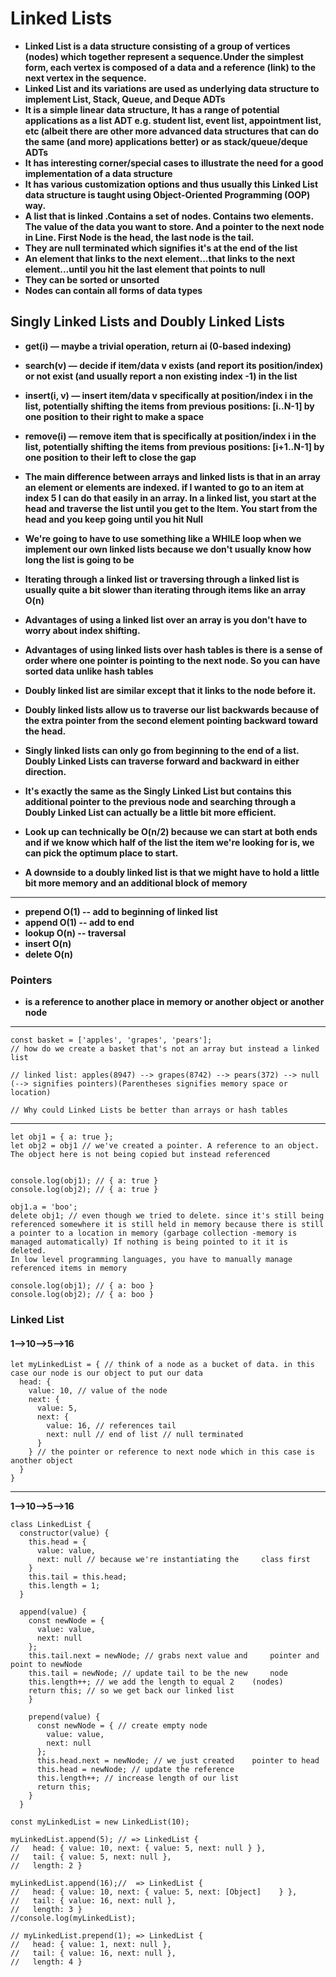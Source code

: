 # Linked Lists

* **Linked List is a data structure consisting of a group of vertices (nodes) which together represent a sequence.Under the simplest form, each vertex is composed of a data and a reference (link) to the next vertex in the sequence.**
* **Linked List and its variations are used as underlying data structure to implement List, Stack, Queue, and Deque ADTs**
* **It is a simple linear data structure,
    It has a range of potential applications as a list ADT e.g. student list, event list, appointment list, etc (albeit there are other more advanced data structures that can do the same (and more) applications better) or as stack/queue/deque ADTs**
* **It has interesting corner/special cases to illustrate the need for a good implementation of a data structure**
* **It has various customization options and thus usually this Linked List data structure is taught using Object-Oriented Programming (OOP) way.**
* **A list that is linked .Contains a set of nodes. Contains two elements. The value of the data you want to store. And a pointer to the next node in Line. First Node is the head, the last node is the tail.**
* **They are null terminated which signifies it's at the end of the list**
* **An element that links to the next element...that links to the next element...until you hit the last element that points to null**
* **They can be sorted or unsorted**
* **Nodes can contain all forms of data types**

## Singly Linked Lists and  Doubly Linked Lists

* **get(i) — maybe a trivial operation, return ai (0-based indexing)**
* **search(v) — decide if item/data v exists (and report its position/index) or not exist (and usually report a non existing index -1) in the list**
* **insert(i, v) — insert item/data v specifically at position/index i in the list, potentially shifting the items from previous positions: [i..N-1] by one position to their right to make a space**
* **remove(i) — remove item that is specifically at position/index i in the list, potentially shifting the items from previous positions: [i+1..N-1] by one position to their left to close the gap**
* **The main difference between arrays and linked lists is that in an array an element or elements are indexed. if I wanted to go to an item at index 5 I can do that easily in an array. In a linked list, you start at the head and traverse the list until you get to the Item. You start from the head and you keep going until you hit Null**
* **We're going to have to use something like a WHILE loop when we implement our own linked lists because we don't usually know how long the list is going to be**
* **Iterating through a linked list or traversing through a linked list is usually quite a bit slower than iterating through items like an array O(n)**
* **Advantages of using a linked list over an array is you don't have to worry about index shifting.**
* **Advantages of using linked lists over hash tables is there is a sense of order where one pointer is pointing to the next node. So you can have sorted data unlike hash tables**

* **Doubly linked list are similar except that it links to the node before it.**

* **Doubly linked lists allow us to traverse our list backwards because of the extra pointer from the second element pointing backward toward the head.**

* **Singly linked lists can only go from beginning to the end of a list. Doubly Linked Lists can traverse forward and backward in either direction.**
* **It's exactly the same as the Singly Linked List but contains this additional pointer to the previous node and searching through a Doubly Linked List can actually be a little bit more efficient.**
* **Look up can technically be O(n/2) because we can start at both ends and if we know which half of the list the item we're looking for is, we can pick the optimum place to start.**
* **A downside to a doubly linked list is that we might have to hold a little bit more memory and an additional block of memory**

---

* **prepend O(1) -- add to beginning of linked list**
* **append O(1) -- add to end**
* **lookup O(n) -- traversal**
* **insert O(n)**
* **delete O(n)**

### Pointers

* **is a reference to another place in memory or another object or another node**

---

    const basket = ['apples', 'grapes', 'pears'];
    // how do we create a basket that's not an array but instead a linked list

    // linked list: apples(8947) --> grapes(8742) --> pears(372) --> null (--> signifies pointers)(Parentheses signifies memory space or location)

    // Why could Linked Lists be better than arrays or hash tables
---

    let obj1 = { a: true };
    let obj2 = obj1 // we've created a pointer. A reference to an object. The object here is not being copied but instead referenced


    console.log(obj1); // { a: true }
    console.log(obj2); // { a: true }

    obj1.a = 'boo';
    delete obj1; // even though we tried to delete. since it's still being referenced somewhere it is still held in memory because there is still a pointer to a location in memory (garbage collection -memory is managed automatically) If nothing is being pointed to it it is deleted.
    In low level programming languages, you have to manually manage referenced items in memory

    console.log(obj1); // { a: boo }
    console.log(obj2); // { a: boo }

### Linked List

#### 1-->10-->5–->16

    let myLinkedList = { // think of a node as a bucket of data. in this case our node is our object to put our data
      head: {
        value: 10, // value of the node
        next: {
          value: 5,
          next: {
            value: 16, // references tail
            next: null // end of list // null terminated
          }
        } // the pointer or reference to next node which in this case is another object
      }
    }

---

**1-->10-->5–->16**

    class LinkedList {
      constructor(value) {
        this.head = {
          value: value,
          next: null // because we're instantiating the     class first
        }
        this.tail = this.head;
        this.length = 1;
      }

      append(value) {
        const newNode = {
          value: value,
          next: null
        };
        this.tail.next = newNode; // grabs next value and     pointer and point to newNode
        this.tail = newNode; // update tail to be the new     node
        this.length++; // we add the length to equal 2    (nodes)
        return this; // so we get back our linked list
        }

        prepend(value) {
          const newNode = { // create empty node
            value: value,
            next: null
          };
          this.head.next = newNode; // we just created    pointer to head
          this.head = newNode; // update the reference
          this.length++; // increase length of our list
          return this;
        }
      }

    const myLinkedList = new LinkedList(10);

    myLinkedList.append(5); // => LinkedList {
    //   head: { value: 10, next: { value: 5, next: null } },
    //   tail: { value: 5, next: null },
    //   length: 2 }

    myLinkedList.append(16);//  => LinkedList {
    //   head: { value: 10, next: { value: 5, next: [Object]    } },
    //   tail: { value: 16, next: null },
    //   length: 3 }
    //console.log(myLinkedList);

    // myLinkedList.prepend(1); => LinkedList {
    //   head: { value: 1, next: null },
    //   tail: { value: 16, next: null },
    //   length: 4 }